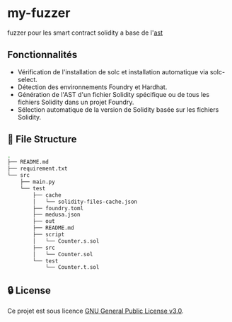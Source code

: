# my-fuzzer
fuzzer pour les smart contract solidity a base de l'[ast](https://en.wikipedia.org/wiki/Abstract_syntax_tree)

## Fonctionnalités
- Vérification de l'installation de solc et installation automatique via solc-select.
- Détection des environnements Foundry et Hardhat.
- Génération de l'AST d'un fichier Solidity spécifique ou de tous les fichiers Solidity dans un projet Foundry.
- Sélection automatique de la version de Solidity basée sur les fichiers Solidity.

## 📁 File Structure
```bash
.
├── README.md
├── requirement.txt
└── src
    ├── main.py
    └── test
        ├── cache
        │   └── solidity-files-cache.json
        ├── foundry.toml
        ├── medusa.json
        ├── out
        ├── README.md
        ├── script
        │   └── Counter.s.sol
        ├── src
        │   └── Counter.sol
        └── test
            └── Counter.t.sol
```

## 🔒 License
Ce projet est sous licence [GNU General Public License v3.0](https://choosealicense.com/licenses/gpl-3.0/).
